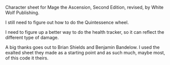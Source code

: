 Character sheet for Mage the Ascension, Second Edition, revised, by White Wolf Publishing.

I still need to figure out how to do the Quintessence wheel.

I need to figure up a better way to do the health tracker, so it can reflect the different type of damage.

A big thanks goes out to Brian Shields and Benjamin Bandelow.  I used the exalted sheet they made as a starting point and as such much, maybe most, of this code it theirs.
